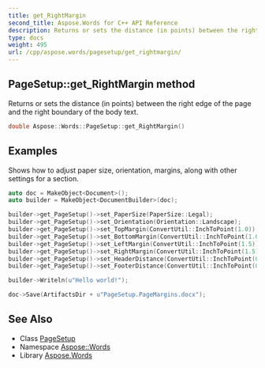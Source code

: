 ```yaml
---
title: get_RightMargin
second_title: Aspose.Words for C++ API Reference
description: Returns or sets the distance (in points) between the right edge of the page and the right boundary of the body text.
type: docs
weight: 495
url: /cpp/aspose.words/pagesetup/get_rightmargin/
---
```

## PageSetup::get_RightMargin method


Returns or sets the distance (in points) between the right edge of the page and the right boundary of the body text.

```cpp
double Aspose::Words::PageSetup::get_RightMargin()
```


## Examples



Shows how to adjust paper size, orientation, margins, along with other settings for a section. 
```cpp
auto doc = MakeObject<Document>();
auto builder = MakeObject<DocumentBuilder>(doc);

builder->get_PageSetup()->set_PaperSize(PaperSize::Legal);
builder->get_PageSetup()->set_Orientation(Orientation::Landscape);
builder->get_PageSetup()->set_TopMargin(ConvertUtil::InchToPoint(1.0));
builder->get_PageSetup()->set_BottomMargin(ConvertUtil::InchToPoint(1.0));
builder->get_PageSetup()->set_LeftMargin(ConvertUtil::InchToPoint(1.5));
builder->get_PageSetup()->set_RightMargin(ConvertUtil::InchToPoint(1.5));
builder->get_PageSetup()->set_HeaderDistance(ConvertUtil::InchToPoint(0.2));
builder->get_PageSetup()->set_FooterDistance(ConvertUtil::InchToPoint(0.2));

builder->Writeln(u"Hello world!");

doc->Save(ArtifactsDir + u"PageSetup.PageMargins.docx");
```

## See Also

* Class [PageSetup](../)
* Namespace [Aspose::Words](../../)
* Library [Aspose.Words](../../../)
